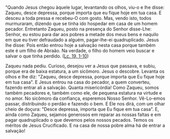 "Quando Jesus chegou àquele lugar, levantando os olhos, viu-o e lhe disse: Zaqueu, desce depressa, porque importa que eu fique hoje em tua casa. E desceu a toda pressa e recebeu-O com gosto. Mas, vendo isto, todos murmuraram, dizendo que se tinha ido hospedar em casa de um homem pecador. Entretanto Zaqueu, posto na presença do Senhor disse-Lhe: Senhor, eu estou para dar aos pobres a metade dos meus bens e naquilo em que eu tiver defraudado a alguém, pagar-lhe-ei quadruplicado. Jesus lhe disse: Pois então entrou hoje a salvação nesta casa porque também este é um filho de Abraão. Na verdade, o filho do homem veio buscar e salvar o que tinha perdido. ([Lc. 19, 1-10](https://vulgata.online/bible/Lc.19?ed=MS&vfn=MS.Lc.19.1-10:vs))

Zaqueu nada pediu. Curioso, desejou ver a Jesus que passava, e subiu, porque era de baixa estatura, a um sicômoro. Jesus o descobre. Levanta os olhos e lhe diz: "Zaqueu, desce depressa, porque importa que Eu fique hoje em tua casa". E Jesus entrou na casa do pecador, a quem converteu, fazendo entrar ali a salvação. Quanta misericórdia! Como Zaqueu, somos também pecadores e, também como ele, de pequena estatura na virtude e no amor. No sicômoro da confiança, esperemos Nosso Senhor. Vê-Lo-emos passar, distribuindo o perdão e fazendo o bem. E Ele nos dirá, com um olhar cheio de doçura: "Desce depressa, importa que Eu fique em tua casa". E, ainda como Zaqueu, sejamos generosos em reparar as nossas faltas e em pagar quadruplicado o que devemos pelos nossos pecados. Temos os méritos de Jesus Crucificado. E na casa de nossa pobre alma há de entrar a salvação!